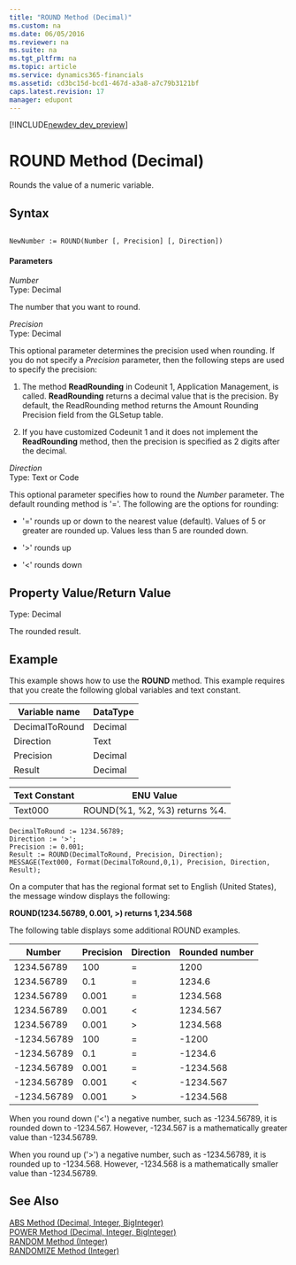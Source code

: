 ```yaml
---
title: "ROUND Method (Decimal)"
ms.custom: na
ms.date: 06/05/2016
ms.reviewer: na
ms.suite: na
ms.tgt_pltfrm: na
ms.topic: article
ms.service: dynamics365-financials
ms.assetid: cd3bc15d-bcd1-467d-a3a8-a7c79b3121bf
caps.latest.revision: 17
manager: edupont
---
```


[!INCLUDE[newdev_dev_preview](../includes/newdev_dev_preview.md)]

# ROUND Method (Decimal)
Rounds the value of a numeric variable.  

## Syntax  

```  

NewNumber := ROUND(Number [, Precision] [, Direction])  
```  

#### Parameters  
 *Number*  
 Type: Decimal  

 The number that you want to round.  

 *Precision*  
 Type: Decimal  

 This optional parameter determines the precision used when rounding. If you do not specify a *Precision* parameter, then the following steps are used to specify the precision:  

1.  The method **ReadRounding** in Codeunit 1, Application Management, is called. **ReadRounding** returns a decimal value that is the precision. By default, the ReadRounding method returns the Amount Rounding Precision field from the GLSetup table.  

2.  If you have customized Codeunit 1 and it does not implement the **ReadRounding** method, then the precision is specified as 2 digits after the decimal.  

 *Direction*  
 Type: Text or Code  

 This optional parameter specifies how to round the *Number* parameter. The default rounding method is '='. The following are the options for rounding:  

-   '=' rounds up or down to the nearest value \(default\). Values of 5 or greater are rounded up. Values less than 5 are rounded down.  

-   '>' rounds up  

-   '\<' rounds down  

## Property Value/Return Value  
 Type: Decimal  

 The rounded result.  

## Example  
 This example shows how to use the **ROUND** method. This example requires that you create the following global variables and text constant.  

|Variable name|DataType|  
|-------------------|--------------|  
|DecimalToRound|Decimal|  
|Direction|Text|  
|Precision|Decimal|  
|Result|Decimal|  

|Text Constant|ENU Value|  
|-------------------|---------------|  
|Text000|ROUND\(%1, %2, %3\) returns %4.|  

```  
DecimalToRound := 1234.56789;  
Direction := '>';  
Precision := 0.001;  
Result := ROUND(DecimalToRound, Precision, Direction);  
MESSAGE(Text000, Format(DecimalToRound,0,1), Precision, Direction, Result);  
```  

 On a computer that has the regional format set to English \(United States\), the message window displays the following:  

 **ROUND\(1234.56789, 0.001, >\) returns 1,234.568**  

 The following table displays some additional ROUND examples.  

|Number|Precision|Direction|Rounded number|  
|------------|---------------|---------------|--------------------|  
|1234.56789|100|=|1200|  
|1234.56789|0.1|=|1234.6|  
|1234.56789|0.001|=|1234.568|  
|1234.56789|0.001|\<|1234.567|  
|1234.56789|0.001|>|1234.568|  
|-1234.56789|100|=|-1200|  
|-1234.56789|0.1|=|-1234.6|  
|-1234.56789|0.001|=|-1234.568|  
|-1234.56789|0.001|\<|-1234.567|  
|-1234.56789|0.001|>|-1234.568|  

 When you round down \('\<'\) a negative number, such as -1234.56789, it is rounded down to -1234.567. However, -1234.567 is a mathematically greater value than -1234.56789.  

 When you round up \('>'\) a negative number, such as -1234.56789, it is rounded up to -1234.568. However, -1234.568 is a mathematically smaller value than -1234.56789.  

## See Also  
 [ABS Method \(Decimal, Integer, BigInteger\)](devenv-ABS-Method-Decimal-Integer-BigInteger.md)   
 [POWER Method \(Decimal, Integer, BigInteger\)](devenv-POWER-Method-Decimal-Integer-BigInteger.md)   
 [RANDOM Method \(Integer\)](devenv-RANDOM-Method-Integer.md)   
 [RANDOMIZE Method \(Integer\)](devenv-RANDOMIZE-Method-Integer.md)
